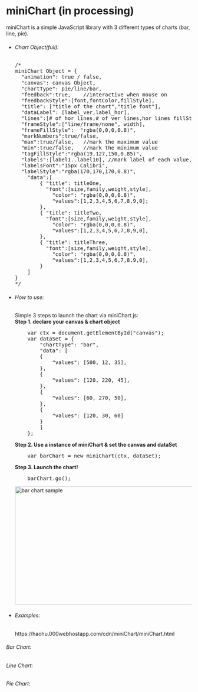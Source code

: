 # miniChart (in processing)
miniChart is a simple JavaScript library with 3 different types of charts (bar, line, pie).

<ul>
<li><h6>Chart Object(full):</h6></li>
<pre>
/*
miniChart Object = {
  "animation": true / false,
  "canvas": canvas Object,
  "chartType": pie/line/bar,
  "feedback":true,    //interactive when mouse on
  "feedbackStyle":[font,fontColor,fillStyle],
  "title": ["title of the chart","title font"],
  "dataLabel": [label_ver,label_hor],
  "lines":[# of hor lines,# of ver lines,hor lines fillStyle,ver lines fillStyle,draw hor line, draw ver line],
  "frameStyle":["line/frame/none", width],
  "frameFillStyle":  "rgba(0,0,0,0.8)",
  "markNumbers":true/false,
  "max":true/false,   //mark the maximum value
  "min":true/false,   //mark the minimum value
  "tagFillStyle":"rgba(19,127,150,0.85)",
  "labels":[label1..label10], //mark label of each value, respectively
  "labelsFont":"15px Calibri",
  "labelStyle":"rgba(170,170,170,0.8)",
	"data":[
		{ "title": titleOne,
		  "font":[size,family,weight,style],
			"color": "rgba(0,0,0,0.8)",
			"values":[1,2,3,4,5,6,7,8,9,0];
		},
		{ "title": titleTwo,
		  "font":[size,family,weight,style],
			"color": "rgba(0,0,0,0.8)",
			"values":[1,2,3,4,5,6,7,8,9,0],
		},
		{ "title": titleThree,
		  "font":[size,family,weight,style],
			"color": "rgba(0,0,0,0.8)",
			"values":[1,2,3,4,5,6,7,8,9,0],
		}
	]
}
*/
</pre>

<li><h6>How to use:</h6></li>
Simple 3 steps to launch the chart via miniChart.js:<br/>
<b>Step 1. declare your canvas & chart object</b>
<pre>
	var ctx = document.getElementById("canvas");
	var dataSet = {
		"chartType": "bar",
		"data": [
		{
			"values": [500, 12, 35],
		},
		{
			"values": [120, 220, 45],
		},
		{
			"values": [60, 270, 50],
		},
		{
			"values": [120, 30, 60]
		}
		]
	};
</pre>

<b>Step 2. Use a instance of miniChart & set the canvas and dataSet</b>
<pre>
	var barChart = new miniChart(ctx, dataSet);
</pre>

<b>Step 3. Launch the chart!</b>
<pre>
	barChart.go();
</pre>
<img src="https://haohu.000webhostapp.com/miniChart/miniChart.JPG" alt = "bar chart sample" width="560px" height="320"/>

<li><h6>Examples:</h6></li>
https://haohu.000webhostapp.com/cdn/miniChart/miniChart.html
</ul>
<h6>Bar Chart:</h6>

<h6>Line Chart:</h6>

<h6>Pie Chart:</h6>
